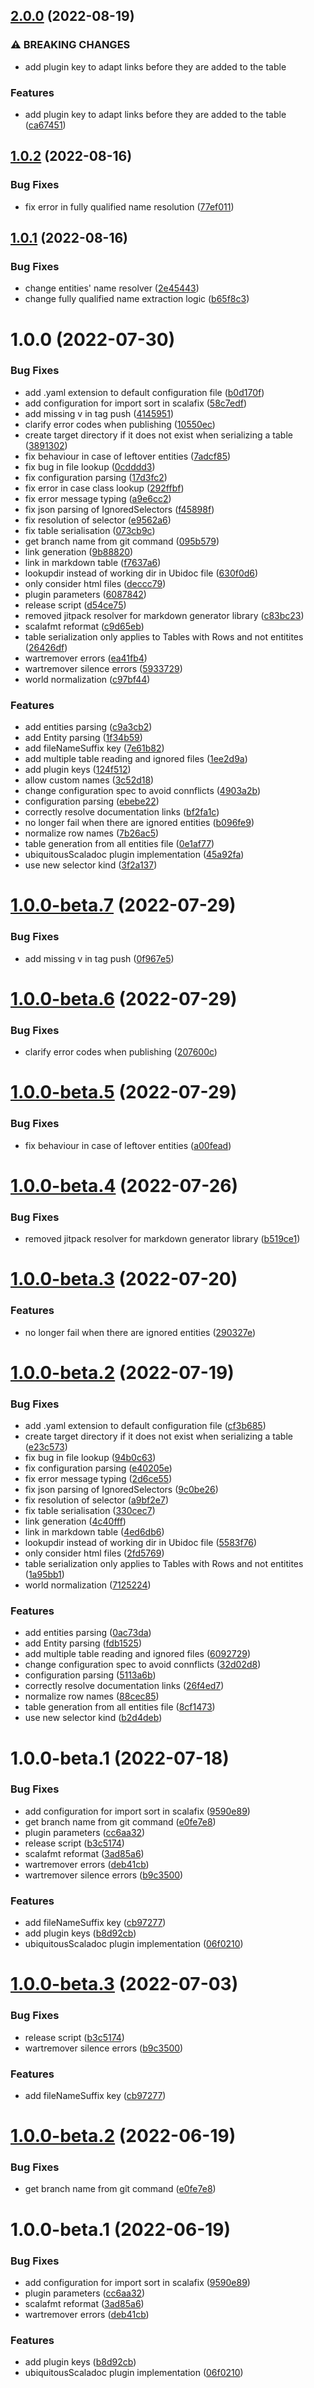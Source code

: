 ## [2.0.0](https://github.com/atedeg/sbt-ubiquitous-scaladoc/compare/v1.0.2...v2.0.0) (2022-08-19)


### ⚠ BREAKING CHANGES

* add plugin key to adapt links before they are added to the table

### Features

* add plugin key to adapt links before they are added to the table ([ca67451](https://github.com/atedeg/sbt-ubiquitous-scaladoc/commit/ca67451cfee232dd638846e8fdbca573dab2cea1))

## [1.0.2](https://github.com/atedeg/sbt-ubiquitous-scaladoc/compare/v1.0.1...v1.0.2) (2022-08-16)


### Bug Fixes

* fix error in fully qualified name resolution ([77ef011](https://github.com/atedeg/sbt-ubiquitous-scaladoc/commit/77ef0111fcce21265c9fd8dda140a4fcca308d2a))

## [1.0.1](https://github.com/atedeg/sbt-ubiquitous-scaladoc/compare/v1.0.0...v1.0.1) (2022-08-16)


### Bug Fixes

* change entities' name resolver ([2e45443](https://github.com/atedeg/sbt-ubiquitous-scaladoc/commit/2e4544376e0ce29f4bfd8592314b31b557a038a4))
* change fully qualified name extraction logic ([b65f8c3](https://github.com/atedeg/sbt-ubiquitous-scaladoc/commit/b65f8c3eb2eab1a0a208da1ac259a57c06e85281))

# 1.0.0 (2022-07-30)


### Bug Fixes

* add .yaml extension to default configuration file ([b0d170f](https://github.com/atedeg/sbt-ubiquitous-scaladoc/commit/b0d170f40468739a515ef56798866f455e287939))
* add configuration for import sort in scalafix ([58c7edf](https://github.com/atedeg/sbt-ubiquitous-scaladoc/commit/58c7edf4e979c13bf4d7c59cbcb1013010030d3f))
* add missing v in tag push ([4145951](https://github.com/atedeg/sbt-ubiquitous-scaladoc/commit/4145951d08899780fe7dbaa7d75a1a139e7e7730))
* clarify error codes when publishing ([10550ec](https://github.com/atedeg/sbt-ubiquitous-scaladoc/commit/10550eccd798a9bf9dd368e7d9161ef27102d86e))
* create target directory if it does not exist when serializing a table ([3891302](https://github.com/atedeg/sbt-ubiquitous-scaladoc/commit/38913021772a8114c2e44bfe13d315cd928d45cd))
* fix behaviour in case of leftover entities ([7adcf85](https://github.com/atedeg/sbt-ubiquitous-scaladoc/commit/7adcf85b5296bc41e39752f76540af9f37f31aa3))
* fix bug in file lookup ([0cdddd3](https://github.com/atedeg/sbt-ubiquitous-scaladoc/commit/0cdddd3136410c4938f348f0e41c9c5b41851650))
* fix configuration parsing ([17d3fc2](https://github.com/atedeg/sbt-ubiquitous-scaladoc/commit/17d3fc214b708febd1a74785c7bd60735080cf3f))
* fix error in case class lookup ([292ffbf](https://github.com/atedeg/sbt-ubiquitous-scaladoc/commit/292ffbf484d1130892086b5b5fc9d80401d6735c))
* fix error message typing ([a9e6cc2](https://github.com/atedeg/sbt-ubiquitous-scaladoc/commit/a9e6cc2c14e16c845eb54904eb787bd45f31e604))
* fix json parsing of IgnoredSelectors ([f45898f](https://github.com/atedeg/sbt-ubiquitous-scaladoc/commit/f45898f2af716cac34d0d2e5a52fef9ea7addb94))
* fix resolution of selector ([e9562a6](https://github.com/atedeg/sbt-ubiquitous-scaladoc/commit/e9562a63f9249993ec55be3207c877af29fde899))
* fix table serialisation ([073cb9c](https://github.com/atedeg/sbt-ubiquitous-scaladoc/commit/073cb9c2869c470b559cd37f1f33ceea636c1b24))
* get branch name from git command ([095b579](https://github.com/atedeg/sbt-ubiquitous-scaladoc/commit/095b5795ff34da01d28bd11720f36bfeb4d29731))
* link generation ([9b88820](https://github.com/atedeg/sbt-ubiquitous-scaladoc/commit/9b88820258faaf51321b4ac589bb9d155d56682c))
* link in markdown table ([f7637a6](https://github.com/atedeg/sbt-ubiquitous-scaladoc/commit/f7637a6fd1dfeff9db61fd6545b74e60ecb98684))
* lookupdir instead of working dir in Ubidoc file ([630f0d6](https://github.com/atedeg/sbt-ubiquitous-scaladoc/commit/630f0d60489908cfa7ba322cbe0e22319a846389))
* only consider html files ([deccc79](https://github.com/atedeg/sbt-ubiquitous-scaladoc/commit/deccc7944f497c9fe2602c3d588b3926baf356ea))
* plugin parameters ([6087842](https://github.com/atedeg/sbt-ubiquitous-scaladoc/commit/608784209794192433413b8add07e7bd02925601))
* release script ([d54ce75](https://github.com/atedeg/sbt-ubiquitous-scaladoc/commit/d54ce757d7b9557b44ad4b233c723cedcb44dc0e))
* removed jitpack resolver for markdown generator library ([c83bc23](https://github.com/atedeg/sbt-ubiquitous-scaladoc/commit/c83bc23f68d40f72f41fbfa9fa11e44b072c9a45))
* scalafmt reformat ([c9d65eb](https://github.com/atedeg/sbt-ubiquitous-scaladoc/commit/c9d65eba3321ec0bf1f32e56d130ee2d889a6708))
* table serialization only applies to Tables with Rows and not entitites ([26426df](https://github.com/atedeg/sbt-ubiquitous-scaladoc/commit/26426df1b59829723d364b6f5b4e9f86e7c22a2d))
* wartremover errors ([ea41fb4](https://github.com/atedeg/sbt-ubiquitous-scaladoc/commit/ea41fb4f8eff0a617cd07db91e157d6b6261ec8f))
* wartremover silence errors ([5933729](https://github.com/atedeg/sbt-ubiquitous-scaladoc/commit/5933729ba9a90558df83d5e44316e3d4e4a6e8a2))
* world normalization ([c97bf44](https://github.com/atedeg/sbt-ubiquitous-scaladoc/commit/c97bf447cbcf57f1b5178cb18fbf8e458afd8249))


### Features

* add entities parsing ([c9a3cb2](https://github.com/atedeg/sbt-ubiquitous-scaladoc/commit/c9a3cb27d28ab98d5b0d45b2fc19f753dab4fb90))
* add Entity parsing ([1f34b59](https://github.com/atedeg/sbt-ubiquitous-scaladoc/commit/1f34b59aa65e604f9fd9d61e442dedb8988bd7e9))
* add fileNameSuffix key ([7e61b82](https://github.com/atedeg/sbt-ubiquitous-scaladoc/commit/7e61b82c61ad62de17ed39bbc6126f4c6ee497e5))
* add multiple table reading and ignored files ([1ee2d9a](https://github.com/atedeg/sbt-ubiquitous-scaladoc/commit/1ee2d9a58b00b827bb577770abbdeb2a18c54c44))
* add plugin keys ([124f512](https://github.com/atedeg/sbt-ubiquitous-scaladoc/commit/124f5127b9c19442a5a6c7d605b38861dfc92a63))
* allow custom names ([3c52d18](https://github.com/atedeg/sbt-ubiquitous-scaladoc/commit/3c52d185ff499f9ebb3e6ce3360b48a912866aaf))
* change configuration spec to avoid connflicts ([4903a2b](https://github.com/atedeg/sbt-ubiquitous-scaladoc/commit/4903a2bec12cbd60305205b09aed30248a70768a))
* configuration parsing ([ebebe22](https://github.com/atedeg/sbt-ubiquitous-scaladoc/commit/ebebe222e9de5a432cb0acbbcb1348c256e79d12))
* correctly resolve documentation links ([bf2fa1c](https://github.com/atedeg/sbt-ubiquitous-scaladoc/commit/bf2fa1c009369e6d0b648146a05eb2fecabed8a7))
* no longer fail when there are ignored entities ([b096fe9](https://github.com/atedeg/sbt-ubiquitous-scaladoc/commit/b096fe9c3aaa862a40a4f79db8cbfca82037d777))
* normalize row names ([7b26ac5](https://github.com/atedeg/sbt-ubiquitous-scaladoc/commit/7b26ac526dd355cec5a97988633b03127a9aab91))
* table generation from all entities file ([0e1af77](https://github.com/atedeg/sbt-ubiquitous-scaladoc/commit/0e1af77bafdae822c03fabacd164e286ff08ba05))
* ubiquitousScaladoc plugin implementation ([45a92fa](https://github.com/atedeg/sbt-ubiquitous-scaladoc/commit/45a92fab3f5fb2e097caa7f106e3ff4ea2bc3c58))
* use new selector kind ([3f2a137](https://github.com/atedeg/sbt-ubiquitous-scaladoc/commit/3f2a137f33645db5be9451c7bf40ee9035b8ce65))

# [1.0.0-beta.7](https://github.com/atedeg/sbt-ubiquitous-scaladoc/compare/v1.0.0-beta.6...v1.0.0-beta.7) (2022-07-29)


### Bug Fixes

* add missing v in tag push ([0f967e5](https://github.com/atedeg/sbt-ubiquitous-scaladoc/commit/0f967e5d3c55f9fc173b4bb80f3def9b25d80f0a))

# [1.0.0-beta.6](https://github.com/atedeg/sbt-ubiquitous-scaladoc/compare/v1.0.0-beta.5...v1.0.0-beta.6) (2022-07-29)


### Bug Fixes

* clarify error codes when publishing ([207600c](https://github.com/atedeg/sbt-ubiquitous-scaladoc/commit/207600cdc175d6d8284dc666e861eab98ea0228c))

# [1.0.0-beta.5](https://github.com/atedeg/sbt-ubiquitous-scaladoc/compare/v1.0.0-beta.4...v1.0.0-beta.5) (2022-07-29)


### Bug Fixes

* fix behaviour in case of leftover entities ([a00fead](https://github.com/atedeg/sbt-ubiquitous-scaladoc/commit/a00feaddc3844c7f5c8e5e9a1976cea669cf8f4f))

# [1.0.0-beta.4](https://github.com/atedeg/sbt-ubiquitous-scaladoc/compare/v1.0.0-beta.3...v1.0.0-beta.4) (2022-07-26)


### Bug Fixes

* removed jitpack resolver for markdown generator library ([b519ce1](https://github.com/atedeg/sbt-ubiquitous-scaladoc/commit/b519ce1e3979068b3958f50c1e69cfd9bef013e1))

# [1.0.0-beta.3](https://github.com/atedeg/sbt-ubiquitous-scaladoc/compare/v1.0.0-beta.2...v1.0.0-beta.3) (2022-07-20)


### Features

* no longer fail when there are ignored entities ([290327e](https://github.com/atedeg/sbt-ubiquitous-scaladoc/commit/290327ee66aaebb703690bf82a89d835d721bb10))

# [1.0.0-beta.2](https://github.com/atedeg/sbt-ubiquitous-scaladoc/compare/v1.0.0-beta.1...v1.0.0-beta.2) (2022-07-19)


### Bug Fixes

* add .yaml extension to default configuration file ([cf3b685](https://github.com/atedeg/sbt-ubiquitous-scaladoc/commit/cf3b685c8c5baca8f237f654793cc502f2e0d3c3))
* create target directory if it does not exist when serializing a table ([e23c573](https://github.com/atedeg/sbt-ubiquitous-scaladoc/commit/e23c57399f72e4e7ef4ac2436cabf06a422c22df))
* fix bug in file lookup ([94b0c63](https://github.com/atedeg/sbt-ubiquitous-scaladoc/commit/94b0c63b01d12ef23b3bd840fb6422cfa86e9ef8))
* fix configuration parsing ([e40205e](https://github.com/atedeg/sbt-ubiquitous-scaladoc/commit/e40205ea317fca59beb3a63b37ea9d70097d9b50))
* fix error message typing ([2d6ce55](https://github.com/atedeg/sbt-ubiquitous-scaladoc/commit/2d6ce55736b1ab24d1da340c6e94843b64e8e8bb))
* fix json parsing of IgnoredSelectors ([9c0be26](https://github.com/atedeg/sbt-ubiquitous-scaladoc/commit/9c0be26b7979930d9bd659aa9f414362b20dc7d1))
* fix resolution of selector ([a9bf2e7](https://github.com/atedeg/sbt-ubiquitous-scaladoc/commit/a9bf2e7a69e8d7879955f4305aff8de4793dd1db))
* fix table serialisation ([330cec7](https://github.com/atedeg/sbt-ubiquitous-scaladoc/commit/330cec71f7fb8b7a720028c49617f860cc883516))
* link generation ([4c40fff](https://github.com/atedeg/sbt-ubiquitous-scaladoc/commit/4c40fff5fd8927cb1a3adeb393f7bd1567dd199d))
* link in markdown table ([4ed6db6](https://github.com/atedeg/sbt-ubiquitous-scaladoc/commit/4ed6db6fccac1781fdcd49f37de724fe23996c6f))
* lookupdir instead of working dir in Ubidoc file ([5583f76](https://github.com/atedeg/sbt-ubiquitous-scaladoc/commit/5583f768a86da3a6f0c1c3ac70a82fea4418a5df))
* only consider html files ([2fd5769](https://github.com/atedeg/sbt-ubiquitous-scaladoc/commit/2fd5769b3479d83c11d3e351dfa75ce8ce69663e))
* table serialization only applies to Tables with Rows and not entitites ([1a95bb1](https://github.com/atedeg/sbt-ubiquitous-scaladoc/commit/1a95bb16fd58ae654357100abf8747f1b1f6276f))
* world normalization ([7125224](https://github.com/atedeg/sbt-ubiquitous-scaladoc/commit/7125224df93dfe52dfaca08f600b97b2e56f98ef))


### Features

* add entities parsing ([0ac73da](https://github.com/atedeg/sbt-ubiquitous-scaladoc/commit/0ac73daf01d208aafceddb53a301d327baefeb4c))
* add Entity parsing ([fdb1525](https://github.com/atedeg/sbt-ubiquitous-scaladoc/commit/fdb1525e38eb8b1e3194e366abb21b69c5266644))
* add multiple table reading and ignored files ([6092729](https://github.com/atedeg/sbt-ubiquitous-scaladoc/commit/6092729abf2e8c8af7bac76c676d601d385e6083))
* change configuration spec to avoid connflicts ([32d02d8](https://github.com/atedeg/sbt-ubiquitous-scaladoc/commit/32d02d86fd517bef59603ec4af11f79c0b3cdb83))
* configuration parsing ([5113a6b](https://github.com/atedeg/sbt-ubiquitous-scaladoc/commit/5113a6bc04ec0d3a36d0bf82d20fadbbff61c7a3))
* correctly resolve documentation links ([26f4ed7](https://github.com/atedeg/sbt-ubiquitous-scaladoc/commit/26f4ed7dd957edb8245b69b976c00c81cfd7e271))
* normalize row names ([88cec85](https://github.com/atedeg/sbt-ubiquitous-scaladoc/commit/88cec8509ef37240020570c5fec32ce5161f6c8c))
* table generation from all entities file ([8cf1473](https://github.com/atedeg/sbt-ubiquitous-scaladoc/commit/8cf1473686feea7f4dafbc81f11ceb4be9ae3e54))
* use new selector kind ([b2d4deb](https://github.com/atedeg/sbt-ubiquitous-scaladoc/commit/b2d4debaa9f3f744f7582e02c57c37d25983c23f))

# 1.0.0-beta.1 (2022-07-18)


### Bug Fixes

* add configuration for import sort in scalafix ([9590e89](https://github.com/atedeg/sbt-ubiquitous-scaladoc/commit/9590e891ce593284993c6054aa5632c7a922374e))
* get branch name from git command ([e0fe7e8](https://github.com/atedeg/sbt-ubiquitous-scaladoc/commit/e0fe7e89ffb14d66e7b2d6d68c8e888ed0ca0d32))
* plugin parameters ([cc6aa32](https://github.com/atedeg/sbt-ubiquitous-scaladoc/commit/cc6aa32090b00bef8a14cef5a4281d8c32ef85ae))
* release script ([b3c5174](https://github.com/atedeg/sbt-ubiquitous-scaladoc/commit/b3c5174e36623241fe60fb3f8b5b1c3ef530e1a6))
* scalafmt reformat ([3ad85a6](https://github.com/atedeg/sbt-ubiquitous-scaladoc/commit/3ad85a6607fabf5ec11467ce5bb2dcf4c90c230e))
* wartremover errors ([deb41cb](https://github.com/atedeg/sbt-ubiquitous-scaladoc/commit/deb41cbb72fb839b8ef6400a176d94389ec42396))
* wartremover silence errors ([b9c3500](https://github.com/atedeg/sbt-ubiquitous-scaladoc/commit/b9c35005ec83c83bf1ecb8aeb5e38cf7a0091a09))


### Features

* add fileNameSuffix key ([cb97277](https://github.com/atedeg/sbt-ubiquitous-scaladoc/commit/cb97277e51258db80bb07e540072930792266725))
* add plugin keys ([b8d92cb](https://github.com/atedeg/sbt-ubiquitous-scaladoc/commit/b8d92cb2c12f6476a60f73bba9a17528008b8018))
* ubiquitousScaladoc plugin implementation ([06f0210](https://github.com/atedeg/sbt-ubiquitous-scaladoc/commit/06f0210c859e4affc99a02d544bef4fae56d93a4))

# [1.0.0-beta.3](https://github.com/atedeg/sbt-ubiquitous-scaladoc/compare/1.0.0-beta.2...1.0.0-beta.3) (2022-07-03)


### Bug Fixes

* release script ([b3c5174](https://github.com/atedeg/sbt-ubiquitous-scaladoc/commit/b3c5174e36623241fe60fb3f8b5b1c3ef530e1a6))
* wartremover silence errors ([b9c3500](https://github.com/atedeg/sbt-ubiquitous-scaladoc/commit/b9c35005ec83c83bf1ecb8aeb5e38cf7a0091a09))


### Features

* add fileNameSuffix key ([cb97277](https://github.com/atedeg/sbt-ubiquitous-scaladoc/commit/cb97277e51258db80bb07e540072930792266725))

# [1.0.0-beta.2](https://github.com/atedeg/sbt-ubiquitous-scaladoc/compare/1.0.0-beta.1...1.0.0-beta.2) (2022-06-19)


### Bug Fixes

* get branch name from git command ([e0fe7e8](https://github.com/atedeg/sbt-ubiquitous-scaladoc/commit/e0fe7e89ffb14d66e7b2d6d68c8e888ed0ca0d32))

# 1.0.0-beta.1 (2022-06-19)


### Bug Fixes

* add configuration for import sort in scalafix ([9590e89](https://github.com/atedeg/sbt-ubiquitous-scaladoc/commit/9590e891ce593284993c6054aa5632c7a922374e))
* plugin parameters ([cc6aa32](https://github.com/atedeg/sbt-ubiquitous-scaladoc/commit/cc6aa32090b00bef8a14cef5a4281d8c32ef85ae))
* scalafmt reformat ([3ad85a6](https://github.com/atedeg/sbt-ubiquitous-scaladoc/commit/3ad85a6607fabf5ec11467ce5bb2dcf4c90c230e))
* wartremover errors ([deb41cb](https://github.com/atedeg/sbt-ubiquitous-scaladoc/commit/deb41cbb72fb839b8ef6400a176d94389ec42396))


### Features

* add plugin keys ([b8d92cb](https://github.com/atedeg/sbt-ubiquitous-scaladoc/commit/b8d92cb2c12f6476a60f73bba9a17528008b8018))
* ubiquitousScaladoc plugin implementation ([06f0210](https://github.com/atedeg/sbt-ubiquitous-scaladoc/commit/06f0210c859e4affc99a02d544bef4fae56d93a4))
